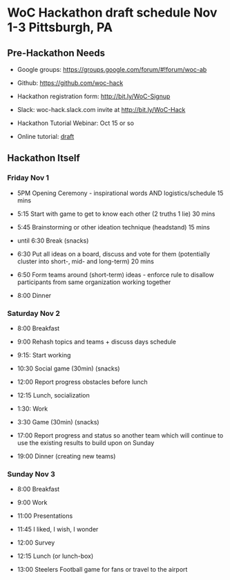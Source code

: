 # WoC Hackathon draft schedule Nov 1-3 Pittsburgh, PA

## Pre-Hackathon Needs

* Google groups: https://groups.google.com/forum/#!forum/woc-ab

* Github: https://github.com/woc-hack

* Hackathon registration form: http://bit.ly/WoC-Signup

* Slack: woc-hack.slack.com invite at http://bit.ly/WoC-Hack

* Hackathon Tutorial Webinar: Oct 15 or so 

* Online tutorial: [draft](https://github.com/woc-hack/tutorial) 


## Hackathon Itself  

### Friday Nov 1

* 5PM Opening Ceremony - inspirational words AND logistics/schedule
15 mins

* 5:15 Start with game to get to know each other (2 truths 1 lie)
30 mins

* 5:45 Brainstorming or other ideation technique (headstand)
15 mins 

* until 6:30 Break (snacks)

* 6:30 Put all ideas on a board, discuss and vote for them 
(potentially cluster into short-, mid- and long-term)
20 mins

* 6:50 Form teams around (short-term) ideas - enforce rule to disallow participants 
from same organization working together

* 8:00 Dinner

###  Saturday Nov 2

* 8:00 Breakfast

* 9:00 Rehash topics and teams + discuss days schedule

* 9:15: Start working

* 10:30 Social game (30min) (snacks)

* 12:00 Report progress obstacles before lunch

* 12:15 Lunch, socialization

* 1:30: Work

* 3:30 Game (30min) (snacks)

* 17:00 Report progress and status so another team which will continue to use the existing results
 to build upon on Sunday 

* 19:00 Dinner (creating new teams) 

### Sunday Nov 3

* 8:00 Breakfast

* 9:00 Work

* 11:00 Presentations

* 11:45 I liked, I wish, I wonder

* 12:00 Survey

* 12:15 Lunch (or lunch-box)

* 13:00 Steelers Football game for fans or travel to the airport

